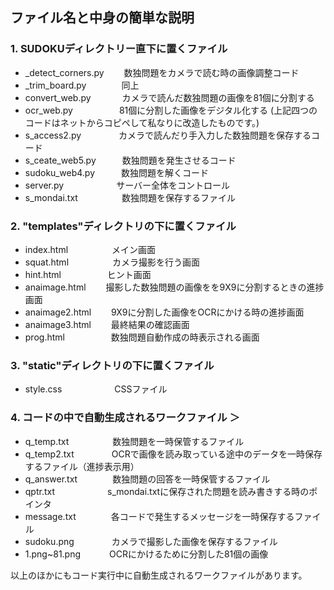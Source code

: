## ファイル名と中身の簡単な説明
### 1. SUDOKUディレクトリー直下に置くファイル
- _detect_corners.py 　　数独問題をカメラで読む時の画像調整コード
- _trim_board.py　　　　同上
- convert_web.py　　 　 カメラで読んだ数独問題の画像を81個に分割する
- ocr_web.py　　   　　　81個に分割した画像をデジタル化する
 (上記四つのコードはネットからコピペして私なりに改造したものです。)
- s_access2.py　　　　 カメラで読んだり手入力した数独問題を保存するコード
- s_ceate_web5.py　　　数独問題を発生させるコード
- sudoku_web4.py　　　数独問題を解くコード
- server.py　　　　　　サーバー全体をコントロール
- s_mondai.txt　　　　　数独問題を保存するファイル  
### 2. "templates"ディレクトリの下に置くファイル
- index.html　　　　　メイン画面
- squat.html　　　　　カメラ撮影を行う画面
- hint.html 　　　　　ヒント画面
- anaimage.html 　　撮影した数独問題の画像をを9X9に分割するときの進捗画面
- anaimage2.html 　　9X9に分割した画像をOCRにかける時の進捗画面
- anaimage3.html 　　最終結果の確認画面
- prog.html 　　　　　数独問題自動作成の時表示される画面  
### 3. "static"ディレクトリの下に置くファイル
- style.css　　　　　　CSSファイル
### 4. コードの中で自動生成されるワークファイル ＞
- q_temp.txt　　　　　数独問題を一時保管するファイル
- q_temp2.txt 　　　　OCRで画像を読み取っている途中のデータを一時保存するファイル（進捗表示用）
- q_answer.txt　　　　数独問題の回答を一時保管するファイル
- qptr.txt　　　　　　s_mondai.txtに保存された問題を読み書きする時のポインタ
- message.txt　　　　各コードで発生するメッセージを一時保存するファイル 
- sudoku.png 　　　　カメラで撮影した画像を保存するファイル 
- 1.png~81.png 　　　OCRにかけるために分割した81個の画像

以上のほかにもコード実行中に自動生成されるワークファイルがあります。